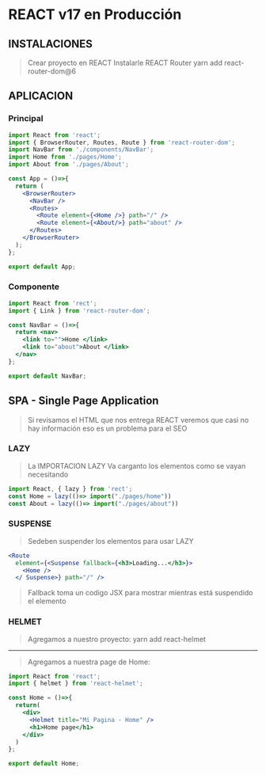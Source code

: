 # REACT v17 en Producción

## INSTALACIONES

> Crear proyecto en REACT
> Instalarle REACT Router
> yarn add react-router-dom@6

## APLICACION

### Principal

```jsx
import React from 'react';
import { BrowserRouter, Routes, Route } from 'react-router-dom';
import NavBar from './components/NavBar';
import Home from './pages/Home';
import About from './pages/About';

const App = ()=>{
  return (
    <BrowserRouter>
      <NavBar />
      <Routes>
        <Route element={<Home />} path="/" />
        <Route element={<About/>} path="about" />
      </Routes>
    </BrowserRouter>
  );
};

export default App;
```

### Componente

```jsx
import React from 'rect';
import { Link } from 'react-router-dom';

const NavBar = ()=>{
  return <nav>
    <link to="">Home </link>
    <link to="about">About </link>
  </nav>
};

export default NavBar;
```

## SPA - Single Page Application

> Si revisamos el HTML que nos entrega REACT
> veremos que casi no hay información
> eso es un problema para el SEO

### LAZY

> La IMPORTACION LAZY
> Va carganto los elementos como se vayan necesitando

```jsx
import React, { lazy } from 'rect';
const Home = lazy(()=> import("./pages/home")) 
const About = lazy(()=> import("./pages/about")) 
```


### SUSPENSE

> Sedeben suspender los elementos para usar LAZY 

```jsx
<Route 
  element={<Suspense fallback={<h3>Loading...</h3>}>
    <Home />
  </ Suspense>} path="/" />
```

> Fallback toma un codigo JSX para mostrar 
> mientras está suspendido el elemento


### HELMET

> Agregamos a nuestro proyecto:
> yarn add react-helmet

----

> Agregamos a nuestra page de Home:
 
```jsx
import React from 'react';
import { helmet } from 'react-helmet';

const Home = ()=>{
  return(
    <div>
      <Helmet title="Mi Pagina - Home" />
      <h1>Home page</h1>
    </div>
  )
};

export default Home;
```